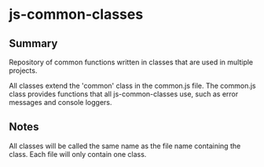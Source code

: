# js-common-classes

## Summary

Repository of common functions written in classes that are used in multiple projects. 

All classes extend the 'common' class in the common.js file. The common.js class provides functions that all js-common-classes use, such as error messages and console loggers. 

## Notes
All classes will be called the same name as the file name containing the class. Each file will only contain one class.
